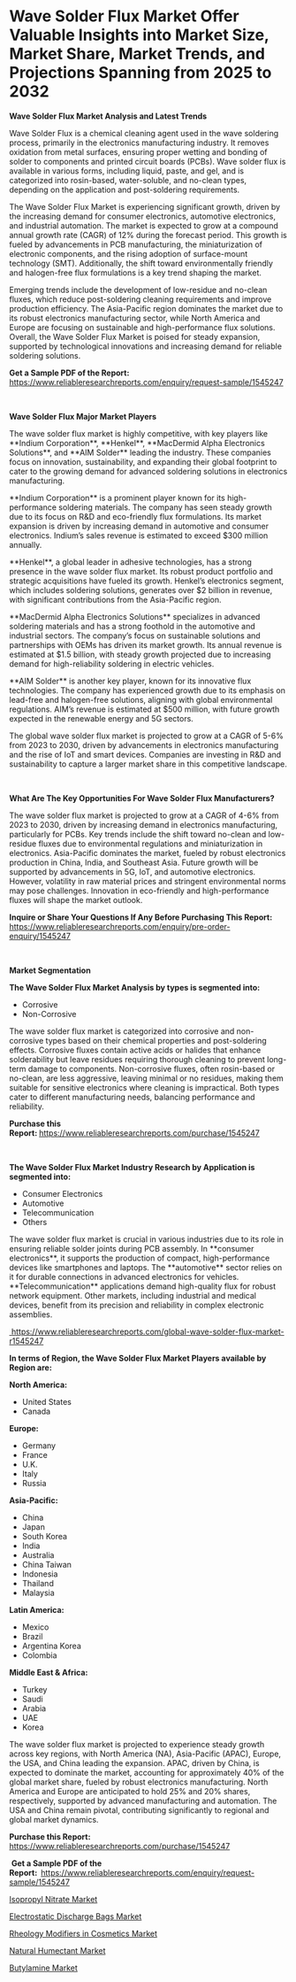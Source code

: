 <p><h1>Wave Solder Flux Market Offer Valuable Insights into Market Size, Market Share, Market Trends, and Projections Spanning from 2025 to 2032</h1></p><p><strong>Wave Solder Flux Market Analysis and Latest Trends</strong></p>
<p><p>Wave Solder Flux is a chemical cleaning agent used in the wave soldering process, primarily in the electronics manufacturing industry. It removes oxidation from metal surfaces, ensuring proper wetting and bonding of solder to components and printed circuit boards (PCBs). Wave solder flux is available in various forms, including liquid, paste, and gel, and is categorized into rosin-based, water-soluble, and no-clean types, depending on the application and post-soldering requirements.</p><p>The Wave Solder Flux Market is experiencing significant growth, driven by the increasing demand for consumer electronics, automotive electronics, and industrial automation. The market is expected to grow at a compound annual growth rate (CAGR) of 12% during the forecast period. This growth is fueled by advancements in PCB manufacturing, the miniaturization of electronic components, and the rising adoption of surface-mount technology (SMT). Additionally, the shift toward environmentally friendly and halogen-free flux formulations is a key trend shaping the market.</p><p>Emerging trends include the development of low-residue and no-clean fluxes, which reduce post-soldering cleaning requirements and improve production efficiency. The Asia-Pacific region dominates the market due to its robust electronics manufacturing sector, while North America and Europe are focusing on sustainable and high-performance flux solutions. Overall, the Wave Solder Flux Market is poised for steady expansion, supported by technological innovations and increasing demand for reliable soldering solutions.</p></p>
<p><strong>Get a Sample PDF of the Report:&nbsp;</strong> <a href="https://www.reliableresearchreports.com/enquiry/request-sample/1545247?utm_campaign=41&utm_medium=2&utm_source=Github&utm_content=ia&utm_term=26012025&utm_id=wave-solder-flux">https://www.reliableresearchreports.com/enquiry/request-sample/1545247</a></p>
<p>&nbsp;</p>
<p><strong>Wave Solder Flux Major Market Players</strong></p>
<p><p>The wave solder flux market is highly competitive, with key players like **Indium Corporation**, **Henkel**, **MacDermid Alpha Electronics Solutions**, and **AIM Solder** leading the industry. These companies focus on innovation, sustainability, and expanding their global footprint to cater to the growing demand for advanced soldering solutions in electronics manufacturing.</p><p>**Indium Corporation** is a prominent player known for its high-performance soldering materials. The company has seen steady growth due to its focus on R&D and eco-friendly flux formulations. Its market expansion is driven by increasing demand in automotive and consumer electronics. Indium’s sales revenue is estimated to exceed $300 million annually.</p><p>**Henkel**, a global leader in adhesive technologies, has a strong presence in the wave solder flux market. Its robust product portfolio and strategic acquisitions have fueled its growth. Henkel’s electronics segment, which includes soldering solutions, generates over $2 billion in revenue, with significant contributions from the Asia-Pacific region.</p><p>**MacDermid Alpha Electronics Solutions** specializes in advanced soldering materials and has a strong foothold in the automotive and industrial sectors. The company’s focus on sustainable solutions and partnerships with OEMs has driven its market growth. Its annual revenue is estimated at $1.5 billion, with steady growth projected due to increasing demand for high-reliability soldering in electric vehicles.</p><p>**AIM Solder** is another key player, known for its innovative flux technologies. The company has experienced growth due to its emphasis on lead-free and halogen-free solutions, aligning with global environmental regulations. AIM’s revenue is estimated at $500 million, with future growth expected in the renewable energy and 5G sectors.</p><p>The global wave solder flux market is projected to grow at a CAGR of 5-6% from 2023 to 2030, driven by advancements in electronics manufacturing and the rise of IoT and smart devices. Companies are investing in R&D and sustainability to capture a larger market share in this competitive landscape.</p></p>
<p>&nbsp;</p>
<p><strong>What Are The Key Opportunities For Wave Solder Flux Manufacturers?</strong></p>
<p><p>The wave solder flux market is projected to grow at a CAGR of 4-6% from 2023 to 2030, driven by increasing demand in electronics manufacturing, particularly for PCBs. Key trends include the shift toward no-clean and low-residue fluxes due to environmental regulations and miniaturization in electronics. Asia-Pacific dominates the market, fueled by robust electronics production in China, India, and Southeast Asia. Future growth will be supported by advancements in 5G, IoT, and automotive electronics. However, volatility in raw material prices and stringent environmental norms may pose challenges. Innovation in eco-friendly and high-performance fluxes will shape the market outlook.</p></p>
<p><strong>Inquire or Share Your Questions If Any Before Purchasing This Report:</strong> <a href="https://www.reliableresearchreports.com/enquiry/pre-order-enquiry/1545247?utm_campaign=41&utm_medium=2&utm_source=Github&utm_content=ia&utm_term=26012025&utm_id=wave-solder-flux">https://www.reliableresearchreports.com/enquiry/pre-order-enquiry/1545247</a></p>
<p>&nbsp;</p>
<p><strong>Market Segmentation</strong></p>
<p><strong>The Wave Solder Flux Market Analysis by types is segmented into:</strong></p>
<p><ul><li>Corrosive</li><li>Non-Corrosive</li></ul></p>
<p><p>The wave solder flux market is categorized into corrosive and non-corrosive types based on their chemical properties and post-soldering effects. Corrosive fluxes contain active acids or halides that enhance solderability but leave residues requiring thorough cleaning to prevent long-term damage to components. Non-corrosive fluxes, often rosin-based or no-clean, are less aggressive, leaving minimal or no residues, making them suitable for sensitive electronics where cleaning is impractical. Both types cater to different manufacturing needs, balancing performance and reliability.</p></p>
<p><strong>Purchase this Report:&nbsp;</strong><a href="https://www.reliableresearchreports.com/purchase/1545247?utm_campaign=41&utm_medium=2&utm_source=Github&utm_content=ia&utm_term=26012025&utm_id=wave-solder-flux">https://www.reliableresearchreports.com/purchase/1545247</a></p>
<p>&nbsp;</p>
<p><strong>The Wave Solder Flux Market Industry Research by Application is segmented into:</strong></p>
<p><ul><li>Consumer Electronics</li><li>Automotive</li><li>Telecommunication</li><li>Others</li></ul></p>
<p><p>The wave solder flux market is crucial in various industries due to its role in ensuring reliable solder joints during PCB assembly. In **consumer electronics**, it supports the production of compact, high-performance devices like smartphones and laptops. The **automotive** sector relies on it for durable connections in advanced electronics for vehicles. **Telecommunication** applications demand high-quality flux for robust network equipment. Other markets, including industrial and medical devices, benefit from its precision and reliability in complex electronic assemblies.</p></p>
<p><a href="https://www.reliableresearchreports.com/global-wave-solder-flux-market-r1545247?utm_campaign=41&utm_medium=2&utm_source=Github&utm_content=ia&utm_term=26012025&utm_id=wave-solder-flux">&nbsp;https://www.reliableresearchreports.com/global-wave-solder-flux-market-r1545247</a></p>
<p><strong>In terms of Region, the Wave Solder Flux Market Players available by Region are:</strong></p>
<p>
    <p> <strong> North America: </strong>
        <ul>
            <li>United States</li>
            <li>Canada</li>
        </ul>
        </p> 
    <p> <strong> Europe: </strong>
        <ul>
            <li>Germany</li>
            <li>France</li>
            <li>U.K.</li>
            <li>Italy</li>
            <li>Russia</li>
        </ul>
        </p> 
    <p> <strong> Asia-Pacific: </strong>
        <ul>
            <li>China</li>
            <li>Japan</li>
            <li>South Korea</li>
            <li>India</li>
            <li>Australia</li>
            <li>China Taiwan</li>
            <li>Indonesia</li>
            <li>Thailand</li>
            <li>Malaysia</li>
        </ul>
        </p> 
    <p> <strong> Latin America: </strong>
        <ul>
            <li>Mexico</li>
            <li>Brazil</li>
            <li>Argentina Korea</li>
            <li>Colombia</li>
        </ul>
        </p> 
    <p> <strong> Middle East & Africa: </strong>
        <ul>
            <li>Turkey</li>
            <li>Saudi</li>
            <li>Arabia</li>
            <li>UAE</li>
            <li>Korea</li>
        </ul>
    </p>
    </p>
<p><p>The wave solder flux market is projected to experience steady growth across key regions, with North America (NA), Asia-Pacific (APAC), Europe, the USA, and China leading the expansion. APAC, driven by China, is expected to dominate the market, accounting for approximately 40% of the global market share, fueled by robust electronics manufacturing. North America and Europe are anticipated to hold 25% and 20% shares, respectively, supported by advanced manufacturing and automation. The USA and China remain pivotal, contributing significantly to regional and global market dynamics.</p></p>
<p><strong>Purchase this Report: </strong><a href="https://www.reliableresearchreports.com/purchase/1545247?utm_campaign=41&utm_medium=2&utm_source=Github&utm_content=ia&utm_term=26012025&utm_id=wave-solder-flux">https://www.reliableresearchreports.com/purchase/1545247</a></p>
<p>&nbsp;<strong>Get a Sample PDF of the Report:&nbsp;&nbsp;</strong><a href="https://www.reliableresearchreports.com/enquiry/request-sample/1545247?utm_campaign=41&utm_medium=2&utm_source=Github&utm_content=ia&utm_term=26012025&utm_id=wave-solder-flux">https://www.reliableresearchreports.com/enquiry/request-sample/1545247</a></p>
<p><strong></strong></p>
<p><p><a href="https://github.com/musickyung75/Market-Research-Report-List-1/blob/main/isopropyl-nitrate-market.md?utm_campaign=41&utm_medium=2&utm_source=Github&utm_content=ia&utm_term=26012025&utm_id=wave-solder-flux">Isopropyl Nitrate Market</a></p><p><a href="https://github.com/kbollin866/Market-Research-Report-List-1/blob/main/electrostatic-discharge-bags-market.md?utm_campaign=41&utm_medium=2&utm_source=Github&utm_content=ia&utm_term=26012025&utm_id=wave-solder-flux">Electrostatic Discharge Bags Market</a></p><p><a href="https://github.com/sholympia197070/Market-Research-Report-List-1/blob/main/rheology-modifiers-in-cosmetics-market.md?utm_campaign=41&utm_medium=2&utm_source=Github&utm_content=ia&utm_term=26012025&utm_id=wave-solder-flux">Rheology Modifiers in Cosmetics Market</a></p><p><a href="https://github.com/janraimondo83/Market-Research-Report-List-1/blob/main/natural-humectant-market.md?utm_campaign=41&utm_medium=2&utm_source=Github&utm_content=ia&utm_term=26012025&utm_id=wave-solder-flux">Natural Humectant Market</a></p><p><a href="https://github.com/techerghalim/Market-Research-Report-List-1/blob/main/butylamine-market.md?utm_campaign=41&utm_medium=2&utm_source=Github&utm_content=ia&utm_term=26012025&utm_id=wave-solder-flux">Butylamine Market</a></p></p>